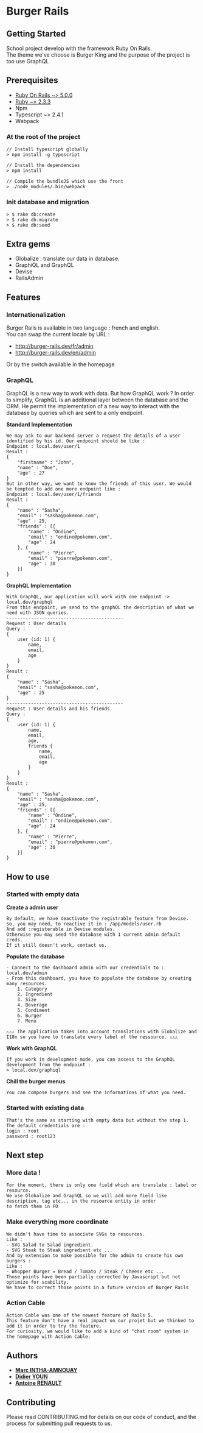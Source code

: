 # Burger Rails

## Getting Started
School project develop with the framework Ruby On Rails.<br>
The theme we've choose is Burger King and the purpose of the project is too use GraphQL

## Prerequisites
+ [Ruby On Rails ~> 5.0.0](http://guides.rubyonrails.org/5_0_release_notes.html)
+ [Ruby ~> 2.3.3](https://www.ruby-lang.org/fr/downloads/) 
+ Npm 
+ Typescript ~> 2.4.1
+ Webpack

### At the root of the project 

```shell
// Install typescript globally 
> npm install -g typescript

// Install the dependencies
> npm install 

// Compile the bundleJS which use the front
> ./node_modules/.bin/webpack
```

### Init database and migration

```shell
> $ rake db:create
> $ rake db:migrate
> $ rake db:seed
```

## Extra gems
- Globalize : translate our data in database.
- GraphiQL and GraphQL 
- Devise
- RailsAdmin

## Features
### Internationalization
Burger Rails is available in two language : french and english. <br>
You can swap the current locale by URL : 
+ http://burger-rails.dev/fr/admin
+ http://burger-rails.dev/en/admin

Or by the switch available in the homepage 

### GraphQL 
GraphQL is a new way to work with data. But how GraphQL work ?
In order to simplify, GraphQL is an additional layer between the database and the ORM.
He permit the implementation of a new way to interact with the database by queries which are sent to a only endpoint. <br>

**Standard Implementation**
```
We may ask to our backend server a request the details of a user identified by his id. Our endpoint should be like :
Endpoint : local.dev/user/1 
Result : 
{
    "firstname" : "John",
    "name" : "Doe",
    "age" : 27
}
But in other way, we want to know the friends of this user. We would be tempted to add one more endpoint like :
Endpoint : local.dev/user/1/friends 
Result : 
{
    "name" : "Sasha",
    "email" : "sasha@pokemon.com",
    "age" : 25,
    "friends" : [{
        "name" : "Ondine",
        "email" : "ondine@pokemon.com",
        "age" : 24
    }, { 
        "name" : "Pierre",
        "email" : "pierre@pokemon.com",
        "age" : 30
    }]
}
```
**GraphQL Implementation**
```
With GraphQL, our application will work with one endpoint -> local.dev/graphql 
From this endpoint, we send to the graphQL the description of what we need with JSON queries.
-------------------------------------------
Request : User details
Query : 
{
    user (id: 1) {
        name,
        email,
        age
    }
}
Result : 
{
    "name" : "Sasha",
    "email" : "sasha@pokemon.com",
    "age" : 25
}
-------------------------------------------
Request : User details and his friends
Query : 
{
    user (id: 1) {
        name,
        email,
        age,
        friends {
            name,
            email,
            age        
        }
    }
}
Result : 
{
    "name" : "Sasha",
    "email" : "sasha@pokemon.com",
    "age" : 25,
    "friends" : [{
        "name" : "Ondine",
        "email" : "ondine@pokemon.com",
        "age" : 24
    }, { 
        "name" : "Pierre",
        "email" : "pierre@pokemon.com",
        "age" : 30
    }]
}
```

## How to use 
### Started with empty data
**Create a admin user** 
```
By default, we have deactivate the registrable feature from Devise.
So, you may need, to reactive it in : /app/models/user.rb 
And add :registerable in Devise modules.
Otherwise you may seed the database with 1 current admin default creds.
If it still doesn't work, contact us.
```
**Populate the database** 
```
- Connect to the dashboard admin with our credentials to : local.dev/admin
- From this dashboard, you have to populate the database by creating many resources.
    1. Category
    2. Ingredient
    3. Size
    4. Beverage
    5. Condiment
    6. Burger
    7. Menu
    
⚠⚠⚠ The application takes into account translations with Globalize and I18n so you have to translate every label of the ressource. ⚠⚠⚠
```
**Work with GraphQL** 
```
If you work in development mode, you can access to the GraphQL development from the endpoint :
> local.dev/graphiql
```
**Chill the burger menus** 
```
You can compose burgers and see the informations of what you need.
```
### Started with existing data
```
That's the same as starting with empty data but without the step 1.
The default credentials are :
login : root
password : root123
```
## Next step
### More data !
```
For the moment, there is only one field which are translate : label or resource.
We use Globalize and GraphQL so we will add more field like description, tag etc... in the resource entity in order
to fetch them in FO
```
### Make everything more coordinate
```
We didn't have time to associate SVGs to resources.
Like : 
- SVG Salad to Salad ingredient.
- SVG Steak to Steak ingredient etc ...
And by extension to make possible for the admin to create his own burgers :
Like : 
- Whopper Burger = Bread / Tomato / Steak / Cheese etc ...
Those points have been partially corrected by Javascript but not optimize for scability.
We have to correct those points in a future version of Burger Rails
```
### Action Cable
```
Action Cable was one of the newest feature of Rails 5.
This feature don't have a real impact on our projet but we thinked to add it in order to try the feature.
For curiosity, we would like to add a kind of "chat room" system in the homepage with Action Cable.
```

## Authors
- [**Marc INTHA-AMNOUAY**](https://github.com/MarcInthaamnouay) 
- [**Didier YOUN**](https://github.com/DidYoun) 
- [**Antoine RENAULT**](https://github.com/Aktanee) 

## Contributing
Please read CONTRIBUTING.md for details on our code of conduct, and the process for submitting pull requests to us.
